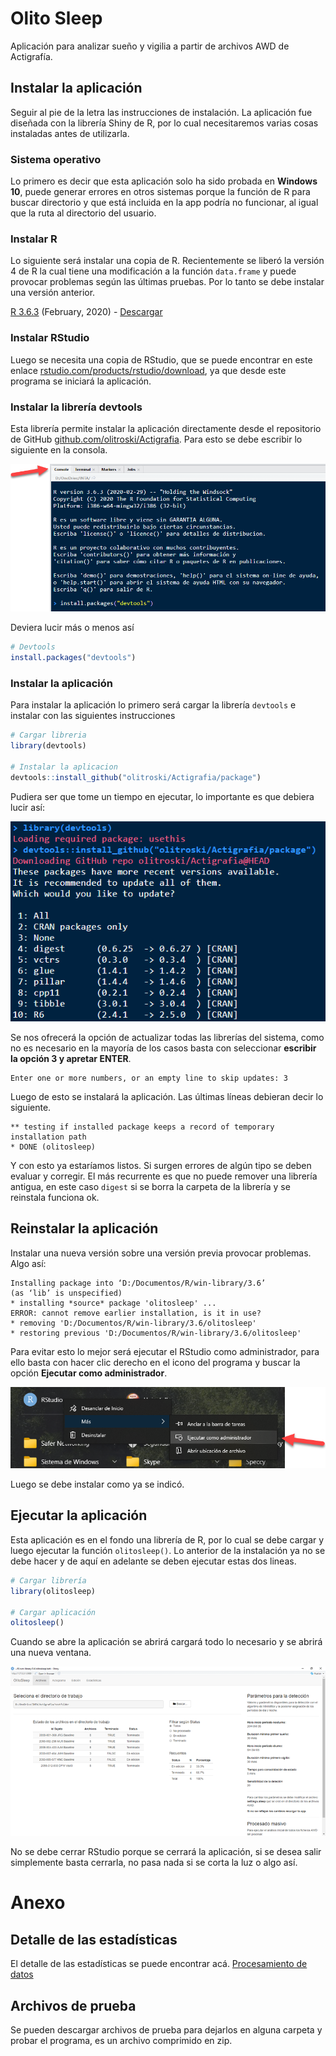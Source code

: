 # Olito Sleep

Aplicación para analizar sueño y vigilia a partir de archivos AWD de Actigrafía.



## Instalar la aplicación

Seguir al pie de la letra las instrucciones de instalación. La aplicación fue diseñada con la librería Shiny de R, por lo cual necesitaremos varias cosas instaladas antes de utilizarla.

### Sistema operativo

Lo primero es decir que esta aplicación solo ha sido probada en **Windows 10**, puede generar errores en otros sistemas porque la función de R para buscar directorio y que está incluida en la app podría no funcionar, al igual que la ruta al directorio del usuario.

### Instalar R

Lo siguiente será instalar una copia de R. Recientemente se liberó la versión 4 de R la cual tiene una modificación a la función `data.frame` y puede provocar problemas según las últimas pruebas. Por lo tanto se debe instalar una versión anterior.

[R 3.6.3](https://cran.r-project.org/bin/windows/base/old/3.6.3) (February, 2020) - [Descargar](https://cran.r-project.org/bin/windows/base/old/3.6.3/R-3.6.3-win.exe)

### Instalar RStudio

Luego se necesita una copia de RStudio, que se puede encontrar en este enlace [rstudio.com/products/rstudio/download](https://rstudio.com/products/rstudio/download/#download), ya que desde este programa se iniciará la aplicación.

### Instalar la librería devtools

Esta librería permite instalar la aplicación directamente desde el repositorio de GitHub [github.com/olitroski/Actigrafia](https://github.com/olitroski/Actigrafia). Para esto se debe escribir lo siguiente en la consola.

![](https://raw.githubusercontent.com/olitroski/Actigrafia/master/varios/consola.png)

Deviera lucir más o menos así

```R
# Devtools
install.packages("devtools")
```

### Instalar la aplicación

Para instalar la aplicación lo primero será cargar la librería `devtools` e instalar con las siguientes  instrucciones

```R
# Cargar libreria
library(devtools)

# Instalar la aplicacion
devtools::install_github("olitroski/Actigrafia/package")
```

Pudiera ser que tome un tiempo en ejecutar, lo importante es que debiera lucir así:

![](https://raw.githubusercontent.com/olitroski/Actigrafia/master/varios/install_update.png)

Se nos ofrecerá la opción de actualizar todas las librerías del sistema, como no es necesario en la mayoría de los casos basta con seleccionar **escribir la opción 3 y apretar ENTER**.

```
Enter one or more numbers, or an empty line to skip updates: 3
```

Luego de esto se instalará la aplicación. Las últimas líneas debieran decir lo siguiente.

```
** testing if installed package keeps a record of temporary installation path
* DONE (olitosleep)
```

Y con esto ya estaríamos listos. Si surgen errores de algún tipo se deben evaluar y corregir. El más recurrente es que no puede remover una librería antigua, en este caso `digest` si se borra la carpeta de la librería y se reinstala funciona ok.

## Reinstalar la aplicación

Instalar una nueva versión sobre una versión previa provocar problemas. Algo así:  

```
Installing package into ‘D:/Documentos/R/win-library/3.6’
(as ‘lib’ is unspecified)
* installing *source* package 'olitosleep' ...
ERROR: cannot remove earlier installation, is it in use?
* removing 'D:/Documentos/R/win-library/3.6/olitosleep'
* restoring previous 'D:/Documentos/R/win-library/3.6/olitosleep'
```

Para evitar esto lo mejor será ejecutar el RStudio como administrador, para ello basta con hacer clic derecho en el icono del programa y buscar la opción **Ejecutar como administrador**.

![](https://raw.githubusercontent.com/olitroski/Actigrafia/master/varios/asadmin.png)

Luego se debe instalar como ya se indicó.

## Ejecutar la aplicación

Esta aplicación es en el fondo una librería de R, por lo cual se debe cargar y luego ejecutar la función `olitosleep()`. Lo anterior de la instalación ya no se debe hacer y de aquí en adelante se deben ejecutar estas dos lineas.

```R
# Cargar librería
library(olitosleep)

# Cargar aplicación
olitosleep()
```

Cuando se abre la aplicación se abrirá cargará todo lo necesario y se abrirá una nueva ventana.

![](https://raw.githubusercontent.com/olitroski/Actigrafia/master/varios/app.png)

No se debe cerrar RStudio porque se cerrará la aplicación, si se desea salir simplemente basta cerrarla, no pasa nada si se corta la luz o algo así.

# Anexo

## Detalle de las estadísticas

El detalle de las estadísticas se puede encontrar acá. [Procesamiento de datos](https://github.com/olitroski/Actigrafia/blob/master/Procesamiento%20de%20datos.md)

## Archivos de prueba

Se pueden descargar archivos de prueba para dejarlos en alguna carpeta y probar el programa, es un archivo comprimido en zip. 

